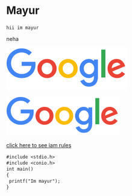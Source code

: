 # Mayur
`hii im mayur`

neha

![google](/images/google.png)

<img src="/images/google.png" width=300> 

[click here to see iam rules](https://docs.aws.amazon.com/IAM/latest/UserGuide/access_policies_create.html)

```
#include <stdio.h>
#include <conio.h>
int main()
{
 printf("Im mayur");
}
```
